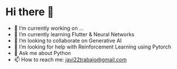 # Hi there 👋
- 🔭 I’m currently working on ...
- 🌱 I’m currently learning Flutter & Neural Networks
- 👯 I’m looking to collaborate on Generative AI
- 🤔 I’m looking for help with Reinforcement Learning using Pytorch
- 💬 Ask me about Python
- 📫 How to reach me: javi22trabajo@gmail.com
